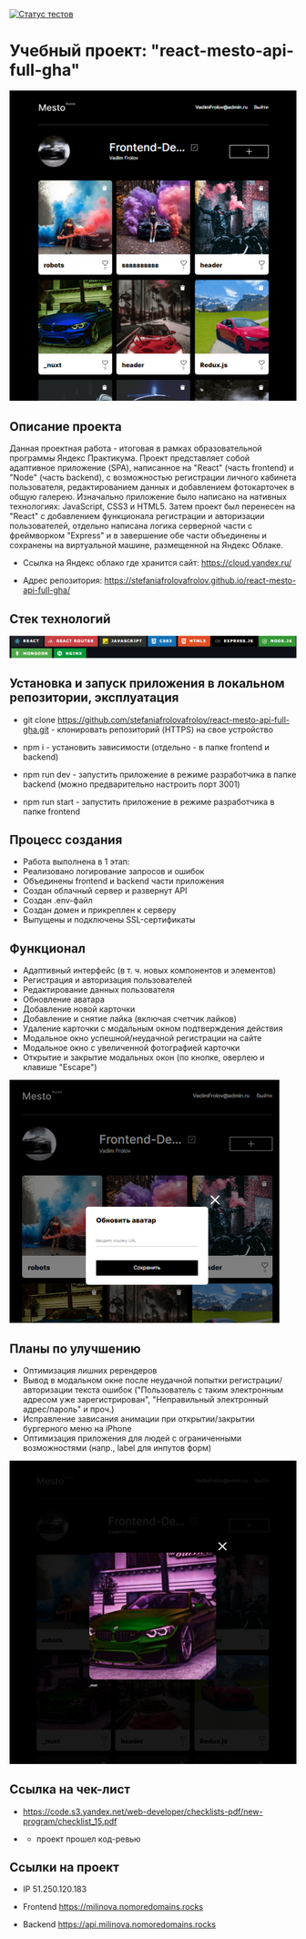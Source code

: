 [![Статус тестов](../../actions/workflows/tests.yml/badge.svg)](../../actions/workflows/tests.yml)

# Учебный проект: "react-mesto-api-full-gha" 

![Image alt](https://github.com/stefaniafrolovafrolov/react-mesto-api-full-gha/blob/project_15/Screenshot_1917.png)

##  Описание проекта
Данная проектная работа - итоговая в рамках образовательной программы Яндекс Практикума. Проект представляет собой адаптивное приложение (SPA), написанное на "React" (часть frontend) и "Node" (часть backend), с возможностью регистрации личного кабинета пользователя, редактированием данных и добавлением фотокарточек в общую галерею.
Изначально приложение было написано на нативных технологиях: JavaScript, CSS3 и HTML5. Затем проект был перенесен на "React" с добавлением функционала регистрации и авторизации пользователей, отдельно написана логика серверной части с фреймворком "Express" и в завершение обе части объединены и сохранены на виртуальной машине, размещенной на Яндекс Облаке.

- Ccылка на Яндекс облако где хранится сайт: https://cloud.yandex.ru/

- Адрес репозитория: https://stefaniafrolovafrolov.github.io/react-mesto-api-full-gha/ 

## Стек технологий

![Image alt](https://github.com/stefaniafrolovafrolov/react-mesto-api-full-gha/blob/project_15/Screenshot_1920.png)

## Установка и запуск приложения в локальном репозитории, эксплуатация 

- git clone https://github.com/stefaniafrolovafrolov/react-mesto-api-full-gha.git - клонировать репозиторий (HTTPS) на свое устройство

- npm i - установить зависимости (отдельно - в папке frontend и backend)

- npm run dev - запустить приложение в режиме разработчика в папке backend (можно предварительно настроить порт 3001)

- npm run start - запустить приложение в режиме разработчика в папке frontend

 ## Процесс создания
- Работа выполнена в 1 этап:
- Реализовано логирование запросов и ошибок
- Объединены frontend и backend части приложения
- Создан облачный сервер и развернут API
- Создан .env-файл
- Создан домен и прикреплен к серверу
- Выпущены и подключены SSL-сертификаты

 ## Функционал
- Адаптивный интерфейс (в т. ч. новых компонентов и элементов)
- Регистрация и авторизация пользователей
- Редактирование данных пользователя
- Обновление аватара
- Добавление новой карточки
- Добавление и снятие лайка (включая счетчик лайков)
- Удаление карточки с модальным окном подтверждения действия
- Модальное окно успешной/неудачной регистрации на сайте
- Модальное окно с увеличенной фотографией карточки
- Открытие и закрытие модальных окон (по кнопке, оверлею и клавише "Escape")

![Image alt](https://github.com/stefaniafrolovafrolov/react-mesto-api-full-gha/blob/project_15/Screenshot_1921.png)


## Планы по улучшению
- Оптимизация лишних ререндеров
- Вывод в модальном окне после неудачной попытки регистрации/авторизации текста ошибок ("Пользователь с таким электронным адресом уже зарегистрирован", "Неправильный электронный адрес/пароль" и проч.)
- Исправление зависания анимации при открытии/закрытии бургерного меню на iPhone
- Оптимизация приложения для людей с ограниченными возможностями (напр., label для инпутов форм)

![Image alt](https://github.com/stefaniafrolovafrolov/react-mesto-api-full-gha/blob/project_15/Screenshot_1919.png)

## Ссылка на чек-лист

- https://code.s3.yandex.net/web-developer/checklists-pdf/new-program/checklist_15.pdf

* - проект прошел код-ревью

## Ссылки на проект

- IP 51.250.120.183

- Frontend https://milinova.nomoredomains.rocks

- Backend https://api.milinova.nomoredomains.rocks

